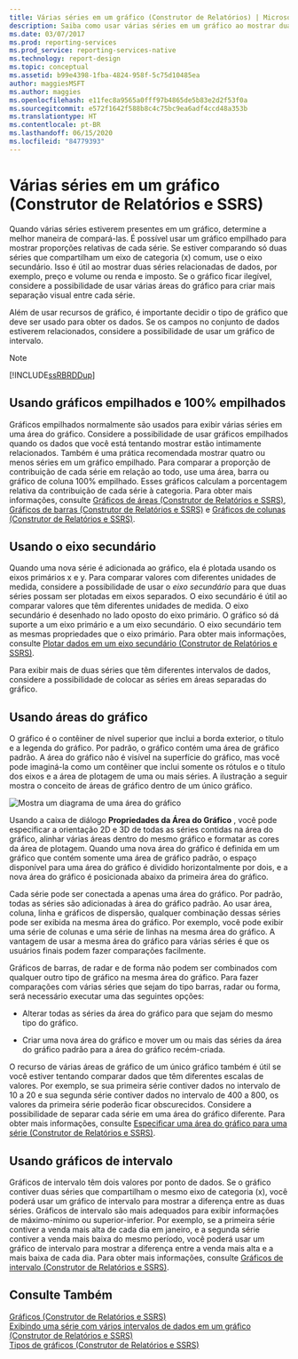 ```yaml
---
title: Várias séries em um gráfico (Construtor de Relatórios) | Microsoft Docs
description: Saiba como usar várias séries em um gráfico ao mostrar duas séries relacionadas de dados, como preço e volume ou renda e imposto, no Construtor de Relatórios.
ms.date: 03/07/2017
ms.prod: reporting-services
ms.prod_service: reporting-services-native
ms.technology: report-design
ms.topic: conceptual
ms.assetid: b99e4398-1fba-4824-958f-5c75d10485ea
author: maggiesMSFT
ms.author: maggies
ms.openlocfilehash: e11fec8a9565a0fff97b4865de5b83e2d2f53f0a
ms.sourcegitcommit: e572f1642f588b8c4c75bc9ea6adf4ccd48a353b
ms.translationtype: HT
ms.contentlocale: pt-BR
ms.lasthandoff: 06/15/2020
ms.locfileid: "84779393"
---
```

# <a name="multiple-series-on-a-chart-report-builder-and-ssrs"></a>Várias séries em um gráfico (Construtor de Relatórios e SSRS)
  Quando várias séries estiverem presentes em um gráfico, determine a melhor maneira de compará-las. É possível usar um gráfico empilhado para mostrar proporções relativas de cada série. Se estiver comparando só duas séries que compartilham um eixo de categoria (x) comum, use o eixo secundário. Isso é útil ao mostrar duas séries relacionadas de dados, por exemplo, preço e volume ou renda e imposto. Se o gráfico ficar ilegível, considere a possibilidade de usar várias áreas do gráfico para criar mais separação visual entre cada série.  
  
 Além de usar recursos de gráfico, é importante decidir o tipo de gráfico que deve ser usado para obter os dados. Se os campos no conjunto de dados estiverem relacionados, considere a possibilidade de usar um gráfico de intervalo.  
  
> [!NOTE]  
>  [!INCLUDE[ssRBRDDup](../../includes/ssrbrddup-md.md)]  
  
## <a name="using-stacked-and-100-stacked-charts"></a>Usando gráficos empilhados e 100% empilhados  
 Gráficos empilhados normalmente são usados para exibir várias séries em uma área do gráfico. Considere a possibilidade de usar gráficos empilhados quando os dados que você está tentando mostrar estão intimamente relacionados. Também é uma prática recomendada mostrar quatro ou menos séries em um gráfico empilhado. Para comparar a proporção de contribuição de cada série em relação ao todo, use uma área, barra ou gráfico de coluna 100% empilhado. Esses gráficos calculam a porcentagem relativa da contribuição de cada série à categoria. Para obter mais informações, consulte [Gráficos de áreas &#40;Construtor de Relatórios e SSRS&#41;](../../reporting-services/report-design/area-charts-report-builder-and-ssrs.md), [Gráficos de barras &#40;Construtor de Relatórios e SSRS&#41;](../../reporting-services/report-design/bar-charts-report-builder-and-ssrs.md) e [Gráficos de colunas &#40;Construtor de Relatórios e SSRS&#41;](../../reporting-services/report-design/column-charts-report-builder-and-ssrs.md).  
  
## <a name="using-the-secondary-axis"></a>Usando o eixo secundário  
 Quando uma nova série é adicionada ao gráfico, ela é plotada usando os eixos primários x e y. Para comparar valores com diferentes unidades de medida, considere a possibilidade de usar o *eixo secundário* para que duas séries possam ser plotadas em eixos separados. O eixo secundário é útil ao comparar valores que têm diferentes unidades de medida. O eixo secundário é desenhado no lado oposto do eixo primário. O gráfico só dá suporte a um eixo primário e a um eixo secundário. O eixo secundário tem as mesmas propriedades que o eixo primário. Para obter mais informações, consulte [Plotar dados em um eixo secundário &#40;Construtor de Relatórios e SSRS&#41;](../../reporting-services/report-design/plot-data-on-a-secondary-axis-report-builder-and-ssrs.md).  
  
 Para exibir mais de duas séries que têm diferentes intervalos de dados, considere a possibilidade de colocar as séries em áreas separadas do gráfico.  
  
## <a name="using-chart-areas"></a>Usando áreas do gráfico  
 O gráfico é o contêiner de nível superior que inclui a borda exterior, o título e a legenda do gráfico. Por padrão, o gráfico contém uma área de gráfico padrão. A área do gráfico não é visível na superfície do gráfico, mas você pode imaginá-la como um contêiner que inclui somente os rótulos e o título dos eixos e a área de plotagem de uma ou mais séries. A ilustração a seguir mostra o conceito de áreas de gráfico dentro de um único gráfico.  
  
 ![Mostra um diagrama de uma área do gráfico](../../reporting-services/report-design/media/chartareasdiagram.gif "Mostra um diagrama de uma área do gráfico")  
  
 Usando a caixa de diálogo **Propriedades da Área do Gráfico** , você pode especificar a orientação 2D e 3D de todas as séries contidas na área do gráfico, alinhar várias áreas dentro do mesmo gráfico e formatar as cores da área de plotagem. Quando uma nova área do gráfico é definida em um gráfico que contém somente uma área de gráfico padrão, o espaço disponível para uma área do gráfico é dividido horizontalmente por dois, e a nova área do gráfico é posicionada abaixo da primeira área do gráfico.  
  
 Cada série pode ser conectada a apenas uma área do gráfico. Por padrão, todas as séries são adicionadas à área do gráfico padrão. Ao usar área, coluna, linha e gráficos de dispersão, qualquer combinação dessas séries pode ser exibida na mesma área do gráfico. Por exemplo, você pode exibir uma série de colunas e uma série de linhas na mesma área do gráfico. A vantagem de usar a mesma área do gráfico para várias séries é que os usuários finais podem fazer comparações facilmente.  
  
 Gráficos de barras, de radar e de forma não podem ser combinados com qualquer outro tipo de gráfico na mesma área do gráfico. Para fazer comparações com várias séries que sejam do tipo barras, radar ou forma, será necessário executar uma das seguintes opções:  
  
-   Alterar todas as séries da área do gráfico para que sejam do mesmo tipo do gráfico.  
  
-   Criar uma nova área do gráfico e mover um ou mais das séries da área do gráfico padrão para a área do gráfico recém-criada.  
  
 O recurso de várias áreas de gráfico de um único gráfico também é útil se você estiver tentando comparar dados que têm diferentes escalas de valores. Por exemplo, se sua primeira série contiver dados no intervalo de 10 a 20 e sua segunda série contiver dados no intervalo de 400 a 800, os valores da primeira série poderão ficar obscurecidos. Considere a possibilidade de separar cada série em uma área do gráfico diferente. Para obter mais informações, consulte [Especificar uma área do gráfico para uma série &#40;Construtor de Relatórios e SSRS&#41;](../../reporting-services/report-design/specify-a-chart-area-for-a-series-report-builder-and-ssrs.md).  
  
## <a name="using-range-charts"></a>Usando gráficos de intervalo  
 Gráficos de intervalo têm dois valores por ponto de dados. Se o gráfico contiver duas séries que compartilham o mesmo eixo de categoria (x), você poderá usar um gráfico de intervalo para mostrar a diferença entre as duas séries. Gráficos de intervalo são mais adequados para exibir informações de máximo-mínimo ou superior-inferior. Por exemplo, se a primeira série contiver a venda mais alta de cada dia em janeiro, e a segunda série contiver a venda mais baixa do mesmo período, você poderá usar um gráfico de intervalo para mostrar a diferença entre a venda mais alta e a mais baixa de cada dia. Para obter mais informações, consulte [Gráficos de intervalo &#40;Construtor de Relatórios e SSRS&#41;](../../reporting-services/report-design/range-charts-report-builder-and-ssrs.md).  
  
## <a name="see-also"></a>Consulte Também  
 [Gráficos &#40;Construtor de Relatórios e SSRS&#41;](../../reporting-services/report-design/charts-report-builder-and-ssrs.md)   
 [Exibindo uma série com vários intervalos de dados em um gráfico &#40;Construtor de Relatórios e SSRS&#41;](../../reporting-services/report-design/displaying-a-series-with-multiple-data-ranges-on-a-chart.md)   
 [Tipos de gráficos &#40;Construtor de Relatórios e SSRS&#41;](../../reporting-services/report-design/chart-types-report-builder-and-ssrs.md)  
  
  
